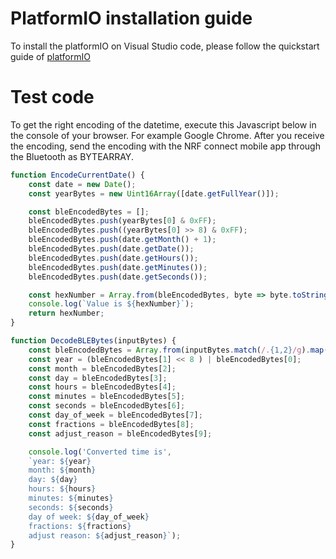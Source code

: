 # PlatformIO installation guide
To install the platformIO on Visual Studio code, please follow the quickstart guide of [platformIO](https://docs.platformio.org/en/latest/integration/ide/vscode.html#quick-start)

# Test code

To get the right encoding of the datetime, execute this Javascript below in the console of your browser. For example Google Chrome. After you receive the encoding, send the encoding with the NRF connect mobile app through the Bluetooth as BYTEARRAY.


```js
function EncodeCurrentDate() {
    const date = new Date();
    const yearBytes = new Uint16Array([date.getFullYear()]);

    const bleEncodedBytes = [];
    bleEncodedBytes.push(yearBytes[0] & 0xFF);
    bleEncodedBytes.push((yearBytes[0] >> 8) & 0xFF);
    bleEncodedBytes.push(date.getMonth() + 1);
    bleEncodedBytes.push(date.getDate());
    bleEncodedBytes.push(date.getHours());
    bleEncodedBytes.push(date.getMinutes());
    bleEncodedBytes.push(date.getSeconds());

    const hexNumber = Array.from(bleEncodedBytes, byte => byte.toString(16).padStart(2, '0')).join('');
    console.log(`Value is ${hexNumber}`);
    return hexNumber;
}
```

```js
function DecodeBLEBytes(inputBytes) {
    const bleEncodedBytes = Array.from(inputBytes.match(/.{1,2}/g).map(x => parseInt(x, 16)));
    const year = (bleEncodedBytes[1] << 8 ) | bleEncodedBytes[0];
    const month = bleEncodedBytes[2];
    const day = bleEncodedBytes[3];
    const hours = bleEncodedBytes[4];
    const minutes = bleEncodedBytes[5];
    const seconds = bleEncodedBytes[6];
    const day_of_week = bleEncodedBytes[7];
    const fractions = bleEncodedBytes[8];
    const adjust_reason = bleEncodedBytes[9];

    console.log('Converted time is',
    `year: ${year} 
    month: ${month} 
    day: ${day} 
    hours: ${hours} 
    minutes: ${minutes} 
    seconds: ${seconds}
    day of week: ${day_of_week} 
    fractions: ${fractions} 
    adjust reason: ${adjust_reason}`);
}
```